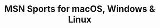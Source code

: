 ---
name: MSN Sports
url: 'https://www.msn.com/sports'
category: Sports
title: 'MSN Sports for macOS, Windows & Linux'
key: msn-sports

---
